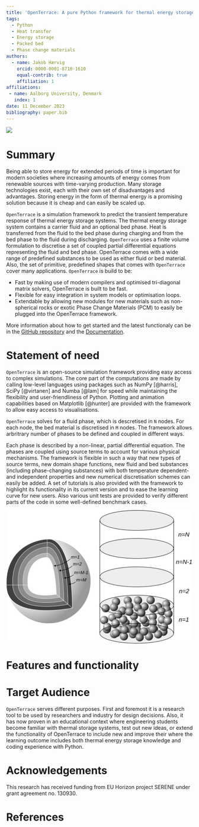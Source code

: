 ```yaml
---
title: 'OpenTerrace: A pure Python framework for thermal energy storage packed bed simulations'
tags:
  - Python
  - Heat transfer
  - Energy storage
  - Packed bed
  - Phase change materials
authors:
  - name: Jakob Hærvig
    orcid: 0000-0001-8710-1610
    equal-contrib: true
    affiliation: 1
affiliations:
 - name: Aalborg University, Denmark
   index: 1
date: 11 December 2023
bibliography: paper.bib
---
```


![](https://raw.githubusercontent.com/OpenTerrace/openterrace-python/main/docs/_figures/logo-banner-paths-green.svg)

# Summary
Being able to store energy for extended periods of time is important for modern societies where increasing amounts of energy comes from renewable sources with time-varying production. Many storage technologies exist, each with their own set of disadvantages and advantages. Storing energy in the form of thermal energy is a promising solution because it is cheap and can easily be scaled up.

`OpenTerrace` is a simulation framework to predict the transient temperature response of thermal energy storage systems. The thermal energy storage system contains a carrier fluid and an optional bed phase. Heat is transferred from the fluid to the bed phase during charging and from the bed phase to the fluid during discharging. `OpenTerrace` uses a finite volume formulation to discretise a set of coupled partial differential equations representing the fluid and bed phase. OpenTerrace comes with a wide range of predefined substances to be used as either fluid or bed material. Also, the set of primitive, predefined shapes that comes with `OpenTerrace` cover many applications. `OpenTerrace` is build to be:
- Fast by making use of modern compilers and optimised tri-diagonal matrix solvers, OpenTerrace is built to be fast.
- Flexible for easy integration in system models or optimisation loops.
- Extendable by allowing new modules for new materials such as non-spherical rocks or exotic Phase Change Materials (PCM) to easily be plugged into the OpenTerrace framework.

More information about how to get started and the latest functionaly can be in the [GitHub repository](https://github.com/OpenTerrace/openterrace-python) and the [Documentation](https://openterrace.github.io/openterrace-python/).

# Statement of need
`OpenTerrace` is an open-source simulation framework providing easy access to complex simulations. The core part of the computations are made by calling low-level languages using packages such as NumPy [@harris], SciPy [@virtanen] and  Numba [@lam] for speed while maintaining the flexibility and user-friendliness of Python. Plotting and animation capabilities based on Matplotlib [@hunter] are provided with the framework to allow easy access to visualisations.

`OpenTerrace` solves for a fluid phase, which is descretised in `N` nodes. For each node, the bed material is discretised in `M` nodes. The framework allows arbritrary number of phases to be defined and coupled in different ways.

Each phase is described by a non-linear, partial differential equation. The phases are coupled using source terms to account for various physical mechanisms. The framework is flexible in such a way that new types of source terms, new domain shape functions, new fluid and bed substances (including phase-changing substances) with both temperature dependent- and independent properties and new numerical discretisation schemes can easily be added. A set of tutorials is also provided with the framework to highlight its functionality in its current version and to ease the learning curve for new users. Also various unit tests are provided to verify different parts of the code in some well-defined benchmark cases.

![](../docs/_figures/schematic.svg)

# Features and functionality


# Target Audience

`OpenTerrace` serves different purposes. First and foremost it is a research tool to be used by researchers and industry for design decisions. Also, it has now proven in an educational context where engineering students become familiar with thermal storage systems, test out new ideas, or extend the functionality of OpenTerrace to include new  and improve their where the learning outcome includes both thermal energy storage knowledge and coding experience with Python.

# Acknowledgements

This research has received funding from EU Horizon project SERENE under grant agreement no. 130930.

# References
